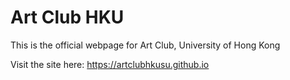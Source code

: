# Art Club HKU

This is the official webpage for Art Club, University of Hong Kong

Visit the site here:
https://artclubhkusu.github.io
